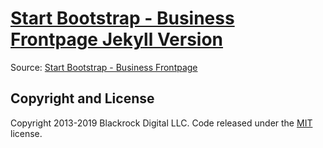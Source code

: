 # [Start Bootstrap - Business Frontpage Jekyll Version](https://webjeda.com/business-frontpage/)

Source: [Start Bootstrap - Business Frontpage](https://startbootstrap.com/template-overviews/business-frontpage/)

## Copyright and License

Copyright 2013-2019 Blackrock Digital LLC. Code released under the [MIT](https://github.com/BlackrockDigital/startbootstrap-business-frontpage/blob/gh-pages/LICENSE) license.
